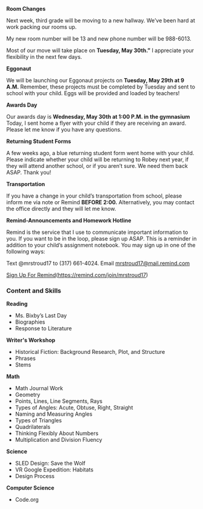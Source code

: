 **Room Changes**

Next week, third grade will be moving to a new hallway. We’ve been hard at work packing our rooms up. 

My new room number will be 13 and new phone number will be 988-6013. 

Most of our move will take place on **Tuesday, May 30th.”** I appreciate your flexibility in the next few days.

**Eggonaut**
  
We will be launching our Eggonaut projects on **Tuesday, May 29th at 9 A.M.** Remember, these projects must be completed by Tuesday and sent to school with your child. Eggs will be provided and loaded by teachers!

**Awards Day**
  
Our awards day is **Wednesday, May 30th at 1:00 P.M. in the gymnasium** Today, I sent home a flyer with your child if they are receiving an award. Please let me know if you have any questions.

**Returning Student Forms**
  
A few weeks ago,  a blue returning student form went home with your child. Please indicate whether your child will be returning to Robey next year, if they will attend another school, or if you aren’t sure. We need them back ASAP. Thank you!

**Transportation**

If you have a change in your child’s transportation from school, please inform me via note or Remind **BEFORE 2:00.** Alternatively, you may contact the office directly and they will let me know.

**Remind-Announcements and Homework Hotline**

Remind is the service that I use to communicate important information to you. If you want to be in the loop, please sign up ASAP. This is a reminder in addition to your child’s assignment notebook. You may sign up in one of the following ways:

Text @mrstroud17 to (317) 661-4024.
Email mrstroud17@mail.remind.com

[Sign Up For Remind](#)(https://remind.com/join/mrstroud17)


### Content and Skills

**Reading**
* Ms. Bixby’s Last Day
* Biographies
* Response to Literature

**Writer's Workshop** 
* Historical Fiction: Background Research, Plot, and Structure
* Phrases
* Stems

**Math**
* Math Journal Work
* Geometry
* Points, Lines, Line Segments, Rays
* Types of Angles: Acute, Obtuse, Right, Straight
* Naming and Measuring Angles
* Types of Triangles
* Quadrilaterals
* Thinking Flexibly About Numbers
* Multiplication and Division Fluency

**Science**
* SLED Design: Save the Wolf
* VR Google Expedition: Habitats
* Design Process

**Computer Science**
* Code.org
